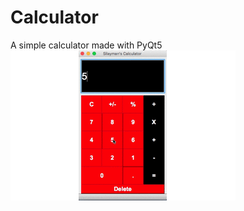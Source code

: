 # Calculator
A simple calculator made with PyQt5
![alt tag](https://github.com/Silayman/Calculator/blob/master/calculatordemo.gif)
